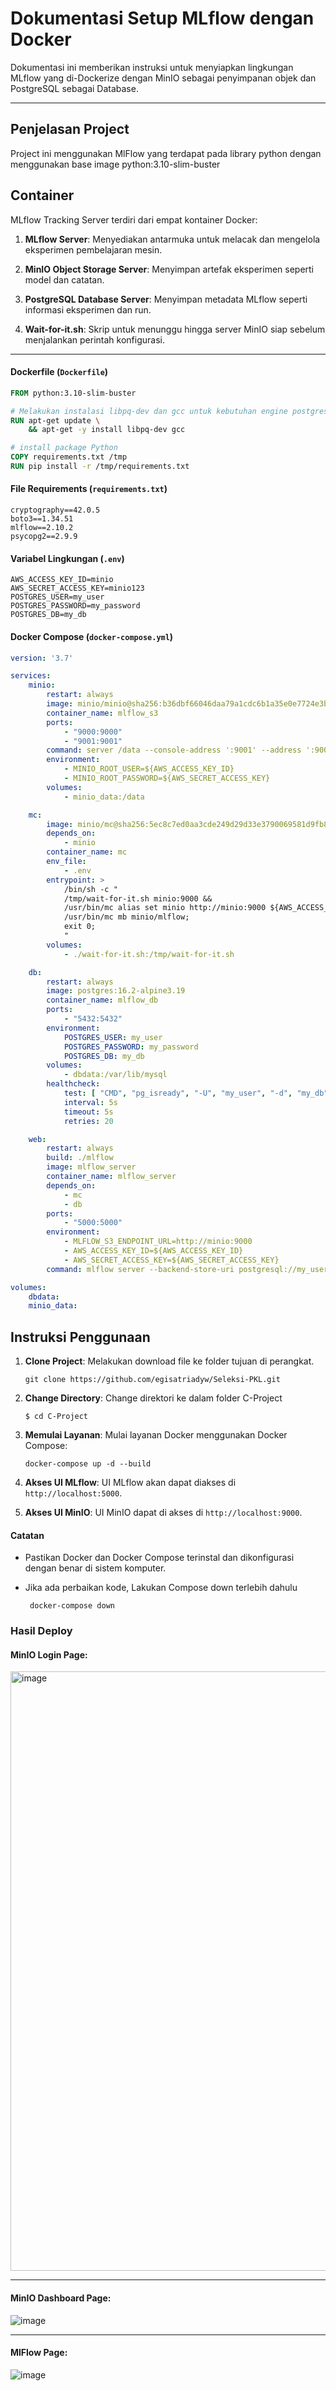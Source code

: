 # Dokumentasi Setup MLflow dengan Docker
Dokumentasi ini memberikan instruksi untuk menyiapkan lingkungan MLflow yang di-Dockerize dengan MinIO sebagai penyimpanan objek dan PostgreSQL sebagai Database.


---



## Penjelasan Project
Project ini menggunakan MlFlow yang terdapat pada library python dengan menggunakan base image python:3.10-slim-buster


## Container
MLflow Tracking Server terdiri dari empat kontainer Docker:
1. **MLflow Server**: Menyediakan antarmuka untuk melacak dan mengelola eksperimen pembelajaran mesin.
   
2. **MinIO Object Storage Server**: Menyimpan artefak eksperimen seperti model dan catatan.

3. **PostgreSQL Database Server**: Menyimpan metadata MLflow seperti informasi eksperimen dan run.

4. **Wait-for-it.sh**: Skrip untuk menunggu hingga server MinIO siap sebelum menjalankan perintah konfigurasi.


---
#### Dockerfile (`Dockerfile`)

```dockerfile
FROM python:3.10-slim-buster

# Melakukan instalasi libpq-dev dan gcc untuk kebutuhan engine postgresql
RUN apt-get update \
    && apt-get -y install libpq-dev gcc

# install package Python
COPY requirements.txt /tmp
RUN pip install -r /tmp/requirements.txt
```

#### File Requirements (`requirements.txt`)

```plaintext
cryptography==42.0.5
boto3==1.34.51
mlflow==2.10.2
psycopg2==2.9.9
```

#### Variabel Lingkungan (`.env`)

```plaintext
AWS_ACCESS_KEY_ID=minio
AWS_SECRET_ACCESS_KEY=minio123
POSTGRES_USER=my_user
POSTGRES_PASSWORD=my_password
POSTGRES_DB=my_db
```

#### Docker Compose (`docker-compose.yml`)

```yaml
version: '3.7'

services:
    minio:
        restart: always
        image: minio/minio@sha256:b36dbf66046daa79a1cdc6b1a35e0e7724e3b12ee21d528c8952c30b7984c1bb
        container_name: mlflow_s3
        ports:
            - "9000:9000"
            - "9001:9001"
        command: server /data --console-address ':9001' --address ':9000'
        environment:
            - MINIO_ROOT_USER=${AWS_ACCESS_KEY_ID}
            - MINIO_ROOT_PASSWORD=${AWS_SECRET_ACCESS_KEY}
        volumes:
            - minio_data:/data

    mc:
        image: minio/mc@sha256:5ec8c7ed0aa3cde249d29d33e3790069581d9fb845a8ee2574662b7de8029abd
        depends_on:
            - minio
        container_name: mc
        env_file:
            - .env
        entrypoint: >
            /bin/sh -c "
            /tmp/wait-for-it.sh minio:9000 &&
            /usr/bin/mc alias set minio http://minio:9000 ${AWS_ACCESS_KEY_ID} ${AWS_SECRET_ACCESS_KEY} &&
            /usr/bin/mc mb minio/mlflow;
            exit 0;
            "
        volumes:
            - ./wait-for-it.sh:/tmp/wait-for-it.sh

    db:
        restart: always
        image: postgres:16.2-alpine3.19
        container_name: mlflow_db
        ports:
            - "5432:5432"
        environment:
            POSTGRES_USER: my_user
            POSTGRES_PASSWORD: my_password
            POSTGRES_DB: my_db
        volumes:
            - dbdata:/var/lib/mysql
        healthcheck:
            test: [ "CMD", "pg_isready", "-U", "my_user", "-d", "my_db" ]
            interval: 5s
            timeout: 5s
            retries: 20

    web:
        restart: always
        build: ./mlflow
        image: mlflow_server
        container_name: mlflow_server
        depends_on:
            - mc
            - db
        ports:
            - "5000:5000"
        environment:
            - MLFLOW_S3_ENDPOINT_URL=http://minio:9000
            - AWS_ACCESS_KEY_ID=${AWS_ACCESS_KEY_ID}
            - AWS_SECRET_ACCESS_KEY=${AWS_SECRET_ACCESS_KEY}
        command: mlflow server --backend-store-uri postgresql://my_user:my_password@db:5432/my_db --default-artifact-root s3://mlflow/ --host 0.0.0.0

volumes:
    dbdata:
    minio_data:
```

## Instruksi Penggunaan

1. **Clone Project**: Melakukan download file ke folder tujuan di perangkat.
   ```
   git clone https://github.com/egisatriadyw/Seleksi-PKL.git
   ```

2. **Change Directory**: Change direktori ke dalam folder C-Project

   ```
   $ cd C-Project
   ```
  
4. **Memulai Layanan**: Mulai layanan Docker menggunakan Docker Compose:
   ```
   docker-compose up -d --build
   ``` 
5. **Akses UI MLflow**: UI MLflow akan dapat diakses di `http://localhost:5000`.
6. **Akses UI MinIO**:  UI MinIO dapat di akses di `http://localhost:9000`.

#### Catatan

- Pastikan Docker dan Docker Compose terinstal dan dikonfigurasi dengan benar di sistem komputer.
  
- Jika ada perbaikan kode, Lakukan Compose down terlebih dahulu
  ```
   docker-compose down
  ``` 

### Hasil Deploy


#### MinIO Login Page: 
<img width="959" alt="image" src="https://github.com/egisatriadyw/Seleksi-PKL/assets/76691272/7135685a-1f6b-4911-981c-ef1234f1fca6">

---
#### MinIO Dashboard Page:
![image](https://github.com/egisatriadyw/Seleksi-PKL/assets/76691272/07488ec4-caeb-4126-a3a4-19d6f828277b)

---
#### MlFlow Page:
![image](https://github.com/egisatriadyw/Seleksi-PKL/assets/76691272/c8308322-86ba-4b7c-a389-594b8e73bcc2)


